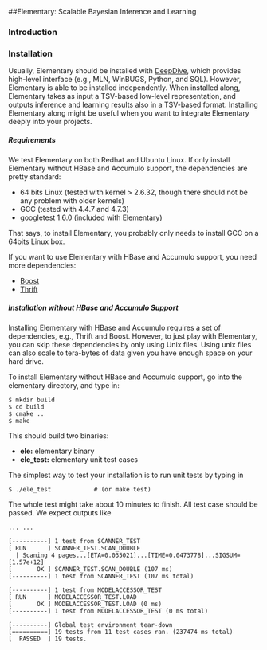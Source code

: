 ##Elementary: Scalable Bayesian Inference and Learning

### Introduction

### Installation

Usually, Elementary should be installed with [DeepDive](http://github.com/zhangce/deepdive),
which provides high-level interface (e.g., MLN, WinBUGS, Python, and SQL). However, Elementary
is able to be installed independently. When installed along, Elementary takes as input a
TSV-based low-level representation, and outputs inference and learning results also in a 
TSV-based format. Installing Elementary along might be useful when you want to integrate
Elementary deeply into your projects.

##### Requirements

We test Elementary on both Redhat and Ubuntu Linux. If only install Elementary without HBase and Accumulo 
support, the dependencies are pretty standard:

  - 64 bits Linux (tested with kernel > 2.6.32, though there should not be any problem with older kernels)
  - GCC (tested with 4.4.7 and 4.7.3)
  - googletest 1.6.0 (included with Elementary)

That says, to install Elementary, you probably only needs to install GCC on a 64bits Linux box.

If you want to use Elementary with HBase and Accumulo support, you need more dependencies:

  - [Boost](http://www.boost.org/)
  - [Thrift](http://thrift.apache.org/)

##### Installation without HBase and Accumulo Support

Installing Elementary with HBase and Accumulo requires a set of dependencies, e.g., Thrift and Boost.
However, to just play with Elementary, you can skip these dependencies by only using Unix files.
Using unix files can also scale to tera-bytes of data given you have enough space on your hard drive.

To install Elementary without HBase and Accumulo support, go into the elementary directory, and type in:

    $ mkdir build
    $ cd build
    $ cmake ..
    $ make
    
This should build two binaries:

  - **ele:** elementary binary
  - **ele_test:** elementary unit test cases

The simplest way to test your installation is to run unit tests by typing in

    $ ./ele_test            # (or make test)

The whole test might take about 10 minutes to finish. All test case should be passed. We expect 
outputs like

    ... ...
    
    [----------] 1 test from SCANNER_TEST
    [ RUN      ] SCANNER_TEST.SCAN_DOUBLE
      | Scaning 4 pages...[ETA=0.035021]...[TIME=0.0473778]...SIGSUM=[1.57e+12]
    [       OK ] SCANNER_TEST.SCAN_DOUBLE (107 ms)
    [----------] 1 test from SCANNER_TEST (107 ms total)
    
    [----------] 1 test from MODELACCESSOR_TEST
    [ RUN      ] MODELACCESSOR_TEST.LOAD
    [       OK ] MODELACCESSOR_TEST.LOAD (0 ms)
    [----------] 1 test from MODELACCESSOR_TEST (0 ms total)
    
    [----------] Global test environment tear-down
    [==========] 19 tests from 11 test cases ran. (237474 ms total)
    [  PASSED  ] 19 tests.

    

    
